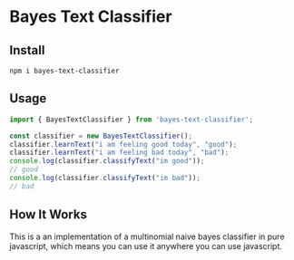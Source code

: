 # Bayes Text Classifier

## Install

```
npm i bayes-text-classifier
```

## Usage

```typescript
import { BayesTextClassifier } from 'bayes-text-classifier';

const classifier = new BayesTextClassifier();
classifier.learnText("i am feeling good today", "good");
classifier.learnText("i am feeling bad today", "bad");
console.log(classifier.classifyText("im good"));
// good
console.log(classifier.classifyText("im bad"));
// bad
```

## How It Works

This is a an implementation of a multinomial naive bayes classifier in pure javascript, which means you can use it anywhere you can use javascript.
